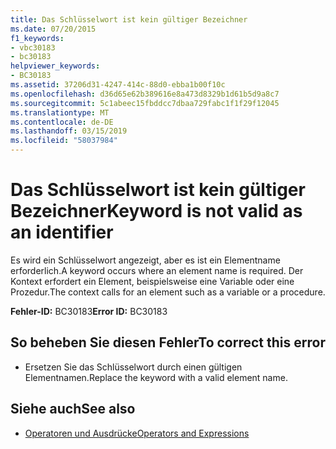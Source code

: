 ```yaml
---
title: Das Schlüsselwort ist kein gültiger Bezeichner
ms.date: 07/20/2015
f1_keywords:
- vbc30183
- bc30183
helpviewer_keywords:
- BC30183
ms.assetid: 37206d31-4247-414c-88d0-ebba1b00f10c
ms.openlocfilehash: d36d65e62b389616e8a473d8329b1d61b5d9a8c7
ms.sourcegitcommit: 5c1abeec15fbddcc7dbaa729fabc1f1f29f12045
ms.translationtype: MT
ms.contentlocale: de-DE
ms.lasthandoff: 03/15/2019
ms.locfileid: "58037984"
---
```

# <a name="keyword-is-not-valid-as-an-identifier"></a><span data-ttu-id="5065e-102">Das Schlüsselwort ist kein gültiger Bezeichner</span><span class="sxs-lookup"><span data-stu-id="5065e-102">Keyword is not valid as an identifier</span></span>
<span data-ttu-id="5065e-103">Es wird ein Schlüsselwort angezeigt, aber es ist ein Elementname erforderlich.</span><span class="sxs-lookup"><span data-stu-id="5065e-103">A keyword occurs where an element name is required.</span></span> <span data-ttu-id="5065e-104">Der Kontext erfordert ein Element, beispielsweise eine Variable oder eine Prozedur.</span><span class="sxs-lookup"><span data-stu-id="5065e-104">The context calls for an element such as a variable or a procedure.</span></span>  
  
 <span data-ttu-id="5065e-105">**Fehler-ID:** BC30183</span><span class="sxs-lookup"><span data-stu-id="5065e-105">**Error ID:** BC30183</span></span>  
  
## <a name="to-correct-this-error"></a><span data-ttu-id="5065e-106">So beheben Sie diesen Fehler</span><span class="sxs-lookup"><span data-stu-id="5065e-106">To correct this error</span></span>  
  
-   <span data-ttu-id="5065e-107">Ersetzen Sie das Schlüsselwort durch einen gültigen Elementnamen.</span><span class="sxs-lookup"><span data-stu-id="5065e-107">Replace the keyword with a valid element name.</span></span>  
  
## <a name="see-also"></a><span data-ttu-id="5065e-108">Siehe auch</span><span class="sxs-lookup"><span data-stu-id="5065e-108">See also</span></span>

- [<span data-ttu-id="5065e-109">Operatoren und Ausdrücke</span><span class="sxs-lookup"><span data-stu-id="5065e-109">Operators and Expressions</span></span>](../../visual-basic/programming-guide/language-features/operators-and-expressions/index.md)
